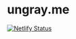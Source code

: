 # ungray.me

[![Netlify Status](https://api.netlify.com/api/v1/badges/1e831ae7-8e9a-46ca-9e54-6d8940859bf8/deploy-status)](https://app.netlify.com/sites/zen-noether-852806/deploys)
